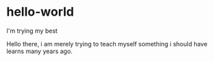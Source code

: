 # hello-world
I'm trying my best 



Hello there, i am merely trying to teach myself something i should have learns many years ago. 
